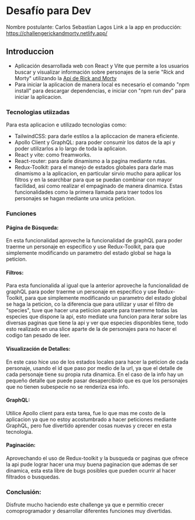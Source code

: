 # Desafío para Dev

Nombre postulante: Carlos Sebastian Lagos
Link a la app en producción: https://challengerickandmorty.netlify.app/

## Introduccion

- Aplicación desarrollada web con React y Vite que permite a los usuarios buscar y visualizar información sobre personajes de la serie "Rick and Morty" utilizando la [Api de Rick and Morty](https://rickandmortyapi.com/documentation/#graphql)
- Para iniciar la aplicacion de manera local es necesario el comando "npm install" para descargar dependencias, e iniciar con "npm run dev" para iniciar la aplicacion.


### Tecnologias utiizadas

Para esta aplicacion e utilizado tecnologias como:
- TailwindCSS: para darle estilos a la apliccacion de manera eficiente.
- Apollo Client y GraphQL: para poder consumir los datos de la api y poder utilizarlos a lo largo de toda la aplicaion.
- React y vite: como freamworks.
- React-router: para darle dinamismo a la pagina mediante rutas.
- Redux-Toolkit: para el manejo de estados globales para darle mas dinamismo a la aplicacion, en particular sirvio mucho para aplicar los filtros y en la searchbar para que se puedan combinar con mayor facilidad, asi como realizar el empaginado de manera dinamica. Estas funcionalidades como la primera llamada para traer todos los personajes se hagan mediante una unica peticion.  

### Funciones

#### Página de Búsqueda:

En esta funcionalidad aproveche la funcionalidad de graphQL para poder traerme un personaje en especifico y use Redux-Toolkit, para que simplemente modificando un parametro del estado global se haga la peticion.

#### Filtros:

Para esta funcionalida al igual que la anterior aproveche la funcionalidad de graphQL para poder traerme un personaje en especifico y use Redux-Toolkit, para que simplemente modificando un parametro del estado global se haga la peticion, co la diferencia que para utilizar y usar el filtro de "species", tuve que hacer una petiicion aparte para traermme todas las especies que dispone la api, esto mediate una funcion para iterar sobre las diversas paginas que tiene la api y ver que especies disponibles tiene, todo esto realizado en una slice aparte de la de personajes para no hacer el codigo tan pesado de leer.

#### Visualización de Detalles:

En este caso hice uso de los estados locales para hacer la peticion de cada personaje, usando el id que paso por medio de la url, ya que el detalle de cada personaje tiene su propia ruta dinamica.
En el caso de la info hay un pequeño detalle que puede pasar desapercibido que es que los personajes que no tienen subespecie no se renderiza esa info. 

#### GraphQL:

Utilice Apollo client para esta tarea, fue lo que mas me costo de la aplicacion ya que no estoy acostumbrado a hacer peticiones mediante GraphQL, pero fue divertido aprender cosas nuevas y crecer en esta tecnologia.

#### Paginación:

Aprovechando el uso de Redux-toolkit y la busqueda or paginas que ofrece la api pude lograr hacer una muy buena paginacion que ademas de ser dinamica, esta esta libre de bugs posibles que pueden ocurrir al hacer filtrados o busquedas.

### Conclusión:

Disfrute mucho haciendo este challenge ya que e permitio crecer comoprogramador y desarrollar diferentes funciones muy divertidas.
